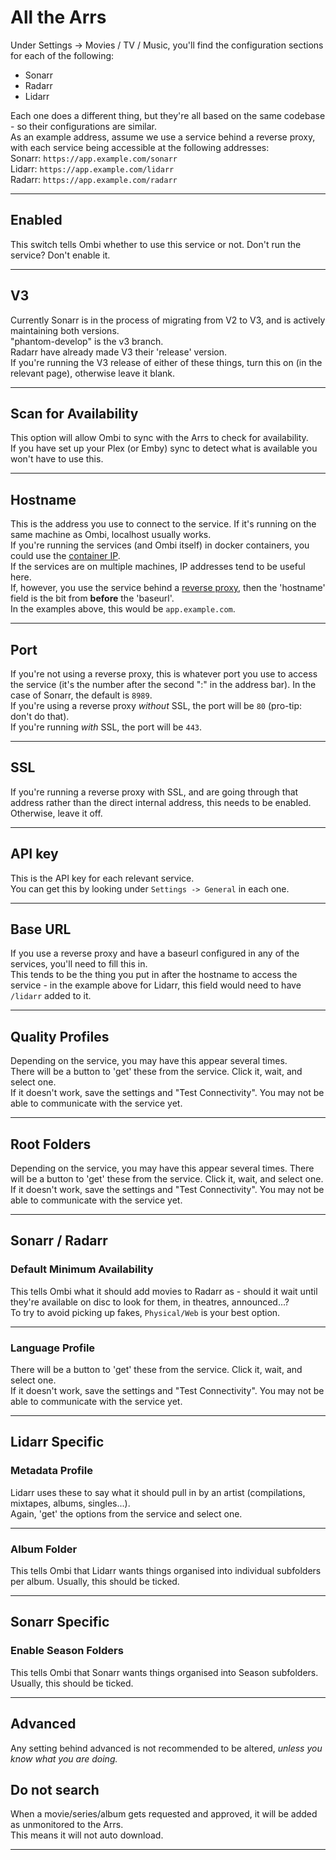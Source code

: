 # All the Arrs

Under Settings -> Movies / TV / Music, you'll find the configuration sections for each of the following:  

* Sonarr
* Radarr
* Lidarr

Each one does a different thing, but they're all based on the same codebase - so their configurations are similar.  
As an example address, assume we use a service behind a reverse proxy, with each service being accessible at the following addresses:  
Sonarr: `https://app.example.com/sonarr`  
Lidarr: `https://app.example.com/lidarr`  
Radarr: `https://app.example.com/radarr`  
***

## Enabled

This switch tells Ombi whether to use this service or not. Don't run the service? Don't enable it.  
***

## V3

Currently Sonarr is in the process of migrating from V2 to V3, and is actively maintaining both versions.  
"phantom-develop" is the v3 branch.  
Radarr have already made V3 their 'release' version.  
If you're running the V3 release of either of these things, turn this on (in the relevant page), otherwise leave it blank.  
***

## Scan for Availability

This option will allow Ombi to sync with the Arrs to check for availability.  
If you have set up your Plex (or Emby) sync to detect what is available you won't have to use this.  
***

## Hostname

This is the address you use to connect to the service. If it's running on the same machine as Ombi, localhost usually works.  
If you're running the services (and Ombi itself) in docker containers, you could use the [container IP](../../info/docker-containers).  
If the services are on multiple machines, IP addresses tend to be useful here.  
If, however, you use the service behind a [reverse proxy](../../info/reverse-proxy), then the 'hostname' field is the bit from __before__ the 'baseurl'.  
In the examples above, this would be `app.example.com`.
***

## Port

If you're not using a reverse proxy, this is whatever port you use to access the service (it's the number after the second ":" in the address bar). In the case of Sonarr, the default is `8989`.  
If you're using a reverse proxy *without* SSL, the port will be `80` (pro-tip: don't do that).  
If you're running *with* SSL, the port will be `443`.  
***

## SSL

If you're running a reverse proxy with SSL, and are going through that address rather than the direct internal address, this needs to be enabled. Otherwise, leave it off.
***

## API key

This is the API key for each relevant service.  
You can get this by looking under `Settings -> General` in each one.
***

## Base URL

If you use a reverse proxy and have a baseurl configured in any of the services, you'll need to fill this in.  
This tends to be the thing you put in after the hostname to access the service - in the example above for Lidarr, this field would need to have `/lidarr` added to it.
***

## Quality Profiles

Depending on the service, you may have this appear several times.  
There will be a button to 'get' these from the service. Click it, wait, and select one.  
If it doesn't work, save the settings and "Test Connectivity". You may not be able to communicate with the service yet.
***

## Root Folders

Depending on the service, you may have this appear several times. There will be a button to 'get' these from the service. Click it, wait, and select one.  
If it doesn't work, save the settings and "Test Connectivity". You may not be able to communicate with the service yet.
***

## Sonarr / Radarr

### Default Minimum Availability

This tells Ombi what it should add movies to Radarr as - should it wait until they're available on disc to look for them, in theatres, announced...?  
To try to avoid picking up fakes, `Physical/Web` is your best option.
***

### Language Profile

There will be a button to 'get' these from the service. Click it, wait, and select one.  
If it doesn't work, save the settings and "Test Connectivity". You may not be able to communicate with the service yet.
***

## Lidarr Specific

### Metadata Profile

Lidarr uses these to say what it should pull in by an artist (compilations, mixtapes, albums, singles...).  
Again, 'get' the options from the service and select one.
***

### Album Folder

This tells Ombi that Lidarr wants things organised into individual subfolders per album. Usually, this should be ticked.
***

## Sonarr Specific

### Enable Season Folders

This tells Ombi that Sonarr wants things organised into Season subfolders. Usually, this should be ticked.
***

## Advanced

Any setting behind advanced is not recommended to be altered, _unless you know what you are doing._

## Do not search

When a movie/series/album gets requested and approved, it will be added as unmonitored to the Arrs.  
This means it will not auto download.
***
